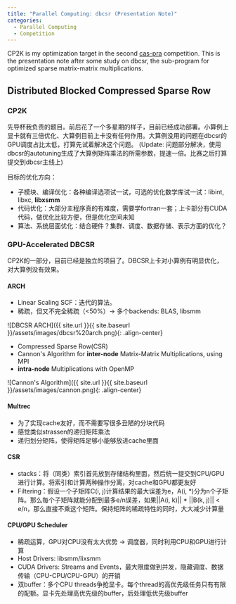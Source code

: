 ```yaml
---
title: "Parallel Computing: dbcsr (Presentation Note)"
categories:
  - Parallel Computing
  - Competition
---
```


CP2K is my optimization target in the second [cas-pra](https://cas-pra.sugon.com/) competition. This is the presentation note after some study on dbcsr, the sub-program for optimized sparse matrix-matrix multiplications.

## Distributed Blocked Compressed Sparse Row

### CP2K

先导杯我负责的题目。前后花了一个多星期的样子，目前已经成功部署。小算例上显卡就有三倍优化、大算例目前上卡没有任何作用。大算例没用的问题在dbcsr的GPU调度占比太低，打算先试着解决这个问题。
(Update: 问题部分解决，使用dbcsr的autotuning生成了大算例矩阵乘法的所需参数，提速一倍。比赛之后打算提交到dbcsr主线上)

目标的优化方向：

* 子模块、编译优化：各种编译选项试一试，可选的优化数学库试一试：libint, libxc, **libxsmm**
* 代码优化：大部分主程序真的有难度，需要学fortran一套；上卡部分有CUDA代码，做优化比较方便，但是优化空间未知
* 算法、系统层面优化：结合硬件？集群、调度、数据存储、表示方面的优化？

### GPU-Accelerated DBCSR

CP2K的一部分，目前已经是独立的项目了。DBCSR上卡对小算例有明显优化，对大算例没有效果。

#### ARCH

* Linear Scaling SCF：迭代的算法。
* 稀疏，但又不完全稀疏（<50%）-> 多个backends: BLAS, libsmm

![DBCSR ARCH]({{ site.url }}{{ site.baseurl }}/assets/images/dbcsr%20arch.png){: .align-center}
  
* Compressed Sparse Row(CSR)
* Cannon's Algorithm for **inter-node** Matrix-Matrix Multiplications, using MPI
* **intra-node** Multiplications with OpenMP

![Cannon's Algorithm]({{ site.url }}{{ site.baseurl }}/assets/images/cannon.png){: .align-center}

#### Multrec

* 为了实现cache友好，而不需要写很多丑陋的分块代码
* 感觉类似strassen的递归矩阵乘法
* 递归划分矩阵，使得矩阵足够小能够放进cache里面

#### CSR

* stacks：将（同类）索引首先放到存储结构里面，然后统一提交到CPU/GPU进行计算。将索引和计算两种操作分离，对cache和GPU都更友好
* Filtering：假设一个子矩阵C(i, j)计算结果的最大误差为e，A(i, \*)分为n个子矩阵。那么每个子矩阵就能分配到最多e/n误差，如果\|\|A(i, k)\|\| * \|\|B(k, j)\|\| < e/n，那么直接不乘这个矩阵。保持矩阵的稀疏特性的同时，大大减少计算量

#### CPU/GPU Scheduler

* 稀疏运算，GPU对CPU没有太大优势 -> 调度器，同时利用CPU和GPU进行计算
* Host Drivers: libsmm/lixsmm
* CUDA Drivers: Streams and Events，最大限度做到并发，隐藏调度、数据传输（CPU-CPU/CPU-GPU）的开销
* 双buffer：多个CPU threads争抢显卡。每个thread的高优先级任务只有有限的配额。显卡先处理高优先级的buffer，后处理低优先级buffer
